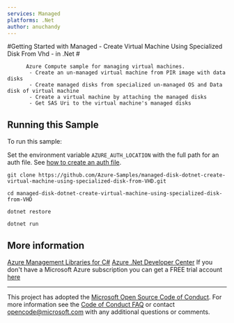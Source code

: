 ```yaml
---
services: Managed
platforms: .Net
author: anuchandy
---
```


#Getting Started with Managed - Create Virtual Machine Using Specialized Disk From Vhd - in .Net #

          Azure Compute sample for managing virtual machines.
           - Create an un-managed virtual machine from PIR image with data disks
           - Create managed disks from specialized un-managed OS and Data disk of virtual machine
           - Create a virtual machine by attaching the managed disks
           - Get SAS Uri to the virtual machine's managed disks


## Running this Sample ##

To run this sample:

Set the environment variable `AZURE_AUTH_LOCATION` with the full path for an auth file. See [how to create an auth file](https://github.com/Azure/azure-sdk-for-net/blob/Fluent/AUTH.md).

    git clone https://github.com/Azure-Samples/managed-disk-dotnet-create-virtual-machine-using-specialized-disk-from-VHD.git

    cd managed-disk-dotnet-create-virtual-machine-using-specialized-disk-from-VHD

    dotnet restore

    dotnet run

## More information ##

[Azure Management Libraries for C#](https://github.com/Azure/azure-sdk-for-net/tree/Fluent)
[Azure .Net Developer Center](https://azure.microsoft.com/en-us/develop/net/)
If you don't have a Microsoft Azure subscription you can get a FREE trial account [here](http://go.microsoft.com/fwlink/?LinkId=330212)

---

This project has adopted the [Microsoft Open Source Code of Conduct](https://opensource.microsoft.com/codeofconduct/). For more information see the [Code of Conduct FAQ](https://opensource.microsoft.com/codeofconduct/faq/) or contact [opencode@microsoft.com](mailto:opencode@microsoft.com) with any additional questions or comments.